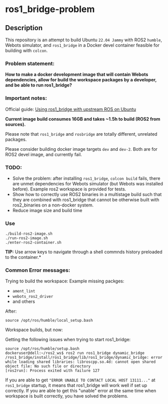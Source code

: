 # ros1_bridge-problem

## Description
This repository is an attempt to build Ubuntu `22.04 Jammy` with ROS2 `humble`, Webots simulator, and `ros1_bridge` in a Docker devel container feasible for building with `colcon`.


### **Problem statement:**

**How to make a docker development image that will contain Webots dependencies, allow for build the workspace packages by a developer, and be able to run ros1_bridge?**

### Important notes:
Official guide: [Using ros1_bridge with upstream ROS on Ubuntu]( https://docs.ros.org/en/humble/How-To-Guides/Using-ros1_bridge-Jammy-upstream.html )

**Current image build consumes 16GB and takes ~1.5h to build (ROS2 from sources).**

Please note that `ros1_bridge` and `rosbridge` are totally different, unrelated packages.

Please consider building docker image targets `dev` and `dev-2`.
Both are for ROS2 devel image, and currently fail.


### TODO:
- Solve the problem: after installing `ros1_bridge`, `colcon build` fails, there are unmet dependencies for Webots simulator (but Webots was installed before). Example ros2 workspace is provided for tests.
- Show how to correctly use ROS2 binaries in a multistage build such that they are combined with ros1_bridge that cannot be otherwise built with ros2_binaries on a non-docker system.
- Reduce image size and build time


### Use

```
./build-ros2-image.sh
./run-ros2-image.sh
./enter-ros2-container.sh
```
**TIP:** Use arrow keys to navigate through a shell commnds history preloaded to the container.*

### Common Error messages:

Trying to build the workspace:
Example missing packges:
- `ament_lint` 
- `webots_ros2_driver`
- and others

After:
```
source /opt/ros/humble/local_setup.bash
```
Workspace builds, but now:

Getting the following issues when trying to start ros1_bridge:

```
source /opt/ros/humble/setup.bash
dockeruser@dell:~/ros2_ws$ ros2 run ros1_bridge dynamic_bridge
/ros1_bridge/install/ros1_bridge/lib/ros1_bridge/dynamic_bridge: error while loading shared libraries: libroscpp.so.4d: cannot open shared object file: No such file or directory
[ros2run]: Process exited with failure 127
```

If you are able to get `"ERROR UNABLE TO CONTACT LOCAL HOST 13111..."` at `ros1_bridge` startup, it means that ros1_bridge will work well if set up correctly. If you are able to get this "unable" error at the same time when workspace is built correctly, you have solved the problems.

